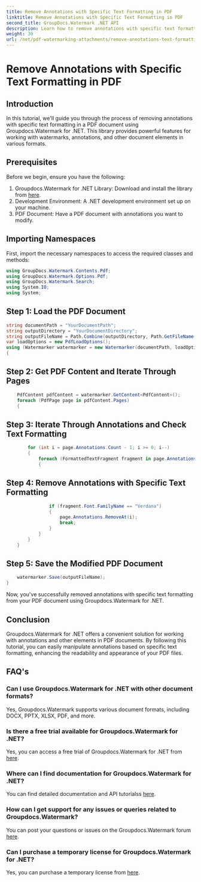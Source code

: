 ```yaml
---
title: Remove Annotations with Specific Text Formatting in PDF
linktitle: Remove Annotations with Specific Text Formatting in PDF
second_title: GroupDocs.Watermark .NET API
description: Learn how to remove annotations with specific text formatting in PDF documents using Groupdocs.Watermark for .NET.
weight: 30
url: /net/pdf-watermarking-attachments/remove-annotations-text-formatting-pdf/
---
```


# Remove Annotations with Specific Text Formatting in PDF

## Introduction
In this tutorial, we'll guide you through the process of removing annotations with specific text formatting in a PDF document using Groupdocs.Watermark for .NET. This library provides powerful features for working with watermarks, annotations, and other document elements in various formats.
## Prerequisites
Before we begin, ensure you have the following:
1. Groupdocs.Watermark for .NET Library: Download and install the library from [here](https://releases.groupdocs.com/Watermark/net/).
2. Development Environment: A .NET development environment set up on your machine.
3. PDF Document: Have a PDF document with annotations you want to modify.

## Importing Namespaces
First, import the necessary namespaces to access the required classes and methods:
```csharp
using GroupDocs.Watermark.Contents.Pdf;
using GroupDocs.Watermark.Options.Pdf;
using GroupDocs.Watermark.Search;
using System.IO;
using System;
```
## Step 1: Load the PDF Document
```csharp
string documentPath = "YourDocumentPath";
string outputDirectory = "YourDocumentDirectory";
string outputFileName = Path.Combine(outputDirectory, Path.GetFileName(documentPath));
var loadOptions = new PdfLoadOptions();
using (Watermarker watermarker = new Watermarker(documentPath, loadOptions))
{
```
## Step 2: Get PDF Content and Iterate Through Pages
```csharp
    PdfContent pdfContent = watermarker.GetContent<PdfContent>();
    foreach (PdfPage page in pdfContent.Pages)
    {
```
## Step 3: Iterate Through Annotations and Check Text Formatting
```csharp
        for (int i = page.Annotations.Count - 1; i >= 0; i--)
        {
            foreach (FormattedTextFragment fragment in page.Annotations[i].FormattedTextFragments)
            {
```
## Step 4: Remove Annotations with Specific Text Formatting
```csharp
                if (fragment.Font.FamilyName == "Verdana")
                {
                    page.Annotations.RemoveAt(i);
                    break;
                }
            }
        }
    }
```
## Step 5: Save the Modified PDF Document
```csharp
    watermarker.Save(outputFileName);
}
```
Now, you've successfully removed annotations with specific text formatting from your PDF document using Groupdocs.Watermark for .NET.

## Conclusion
Groupdocs.Watermark for .NET offers a convenient solution for working with annotations and other elements in PDF documents. By following this tutorial, you can easily manipulate annotations based on specific text formatting, enhancing the readability and appearance of your PDF files.
## FAQ's
### Can I use Groupdocs.Watermark for .NET with other document formats?
Yes, Groupdocs.Watermark supports various document formats, including DOCX, PPTX, XLSX, PDF, and more.
### Is there a free trial available for Groupdocs.Watermark for .NET?
Yes, you can access a free trial of Groupdocs.Watermark for .NET from [here](https://releases.groupdocs.com/).
### Where can I find documentation for Groupdocs.Watermark for .NET?
You can find detailed documentation and API tutorialss [here](https://tutorials.groupdocs.com/Watermark/net/).
### How can I get support for any issues or queries related to Groupdocs.Watermark?
You can post your questions or issues on the Groupdocs.Watermark forum [here](https://forum.groupdocs.com/c/watermark/19).
### Can I purchase a temporary license for Groupdocs.Watermark for .NET?
Yes, you can purchase a temporary license from [here](https://purchase.groupdocs.com/temporary-license/).
